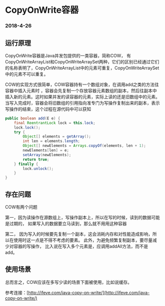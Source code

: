 # CopyOnWrite容器

### 2018-4-26

## 运行原理

CopyOnWrite容器是Java并发包提供的一类容器，简称COW， 有 CopyOnWriteArrayList和CopyOnWriteArraySet两种，它们的区别已经通过它们的名称表明了，CopyOnWriteArrayList中的元素可重复，CopyOnWriteArraySet中的元素不可以重复。 

COW的实现方式很简单，COW容器持有一个数组对象，在调用add之类的方法往容器中插入元素时 ，容器会先复制一个存放容器元素数组的副本，然后往副本中插入新的元素。这时如果并发的读容器的元素，实际上读的还是旧数组中的元素。当写入完成时，容器会将旧数组的引用指向准专门为写操作复制出来的副本，表示写操作的结束，这个过程在源代码中可以获知

```java
public boolean add(E e) {
    final ReentrantLock lock = this.lock;
    lock.lock();
    try {
        Object[] elements = getArray();
        int len = elements.length;
        Object[] newElements = Arrays.copyOf(elements, len + 1);
        newElements[len] = e;
        setArray(newElements);
        return true;
    } finally {
        lock.unlock();
    }
}
```

## 存在问题

COW有两个问题

第一，因为读操作在源数组上，写操作副本上，所以在写的时候，读到的数据可能是过期的， 如果写入的数据要立马读到，那么就不用用这种容器

第二， 因为写入的时候要先复制一个副本，这会消耗内存和对性能造成影响，所以在使用时这一点是不得不考虑的要素。 此外，为避免频繁复制副本，要尽量减少对容器的写操作， 比入说在写入多个元素是，应调用addAll方法，而不是add。 

## 使用场景

总而言之，COW应该在多写少读的场景下面被使用，比如说缓存。 


参考连接：[http://ifeve.com/java-copy-on-write/](http://ifeve.com/java-copy-on-write/) 

